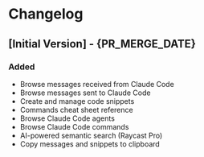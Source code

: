 # Changelog

## [Initial Version] - {PR_MERGE_DATE}

### Added
- Browse messages received from Claude Code
- Browse messages sent to Claude Code
- Create and manage code snippets
- Commands cheat sheet reference
- Browse Claude Code agents
- Browse Claude Code commands
- AI-powered semantic search (Raycast Pro)
- Copy messages and snippets to clipboard